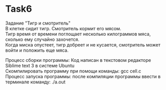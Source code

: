 # Task6

Задание "Тигр и смотритель"  
В клетке сидит тигр. Смотритель кормит его мясом.  
Тигр время от времени поглощает несколько килограммов мяса, сколько ему случайно захочется.  
Когда миска опустеет, тигр добреет и не кусается, смотритель может войти и положить еще мяса.  

Процесс сборки программы: Код написан в текстовом редакторе Siblime text 3 в системе Ubuntu  
Скомпилировать программу при помощи команды: gcc cell.c  
Процесс запуска программы: после компиляции программы ввести в терминале команду: ./a.out
